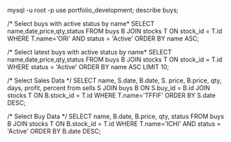 mysql -u root -p
use portfolio_development;
describe buys;

/* Select buys with active status by name*
SELECT name,date,price,qty,status FROM buys B JOIN stocks T ON stock_id = T.id WHERE T.name='ORI' AND status = 'Active' ORDER BY name ASC;

/* Select latest buys with active status by name*
SELECT name,date,price,qty,status FROM buys B JOIN stocks T ON stock_id = T.id WHERE  status = 'Active' ORDER BY name ASC LIMIT 10;

/* Select Sales Data */
SELECT name, S.date, B.date, S. price, B.price, qty, days, profit, percent  from sells S JOIN buys B ON S.buy_id = B.id JOIN stocks T ON B.stock_id = T.id WHERE T.name='TFFIF' ORDER BY S.date DESC;

/* Select Buy Data */
SELECT name, B.date, B.price, qty, status FROM buys B JOIN stocks T ON B.stock_id = T.id WHERE T.name='ICHI'  AND status = 'Active' ORDER BY B.date DESC;